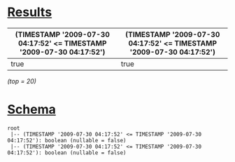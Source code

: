 # [Results](#tab/results)

|(TIMESTAMP '2009-07-30 04:17:52' <= TIMESTAMP '2009-07-30 04:17:52')|(TIMESTAMP '2009-07-30 04:17:52' <= TIMESTAMP '2009-07-30 04:17:52')|
|--------------------------------------------------------------------|--------------------------------------------------------------------|
|true                                                                |true                                                                |

_(top = 20)_

# [Schema](#tab/schema)

```shell
root
 |-- (TIMESTAMP '2009-07-30 04:17:52' <= TIMESTAMP '2009-07-30 04:17:52'): boolean (nullable = false)
 |-- (TIMESTAMP '2009-07-30 04:17:52' <= TIMESTAMP '2009-07-30 04:17:52'): boolean (nullable = false)

```

